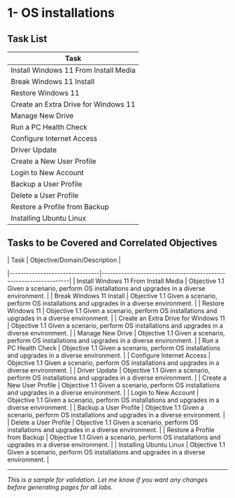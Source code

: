 # 1- OS installations

## Task List


| Task                           |
|--------------------------------|
| Install Windows 11 From Install Media |
| Break Windows 11 Install       |
| Restore Windows 11             |
| Create an Extra Drive for Windows 11 |
| Manage New Drive               |
| Run a PC Health Check          |
| Configure Internet Access      |
| Driver Update                  |
| Create a New User Profile      |
| Login to New Account           |
| Backup a User Profile          |
| Delete a User Profile          |
| Restore a Profile from Backup  |
| Installing Ubuntu Linux        |

## Tasks to be Covered and Correlated Objectives


| Task                           | Objective/Domain/Description                                      |

|--------------------------------|------------------------------------------------------------------|
| Install Windows 11 From Install Media | Objective 1.1 Given a scenario, perform OS installations and upgrades in a diverse environment. |
| Break Windows 11 Install       | Objective 1.1 Given a scenario, perform OS installations and upgrades in a diverse environment. |
| Restore Windows 11             | Objective 1.1 Given a scenario, perform OS installations and upgrades in a diverse environment. |
| Create an Extra Drive for Windows 11 | Objective 1.1 Given a scenario, perform OS installations and upgrades in a diverse environment. |
| Manage New Drive               | Objective 1.1 Given a scenario, perform OS installations and upgrades in a diverse environment. |
| Run a PC Health Check          | Objective 1.1 Given a scenario, perform OS installations and upgrades in a diverse environment. |
| Configure Internet Access      | Objective 1.1 Given a scenario, perform OS installations and upgrades in a diverse environment. |
| Driver Update                  | Objective 1.1 Given a scenario, perform OS installations and upgrades in a diverse environment. |
| Create a New User Profile      | Objective 1.1 Given a scenario, perform OS installations and upgrades in a diverse environment. |
| Login to New Account           | Objective 1.1 Given a scenario, perform OS installations and upgrades in a diverse environment. |
| Backup a User Profile          | Objective 1.1 Given a scenario, perform OS installations and upgrades in a diverse environment. |
| Delete a User Profile          | Objective 1.1 Given a scenario, perform OS installations and upgrades in a diverse environment. |
| Restore a Profile from Backup  | Objective 1.1 Given a scenario, perform OS installations and upgrades in a diverse environment. |
| Installing Ubuntu Linux        | Objective 1.1 Given a scenario, perform OS installations and upgrades in a diverse environment. |

---
*This is a sample for validation. Let me know if you want any changes before generating pages for all labs.*


